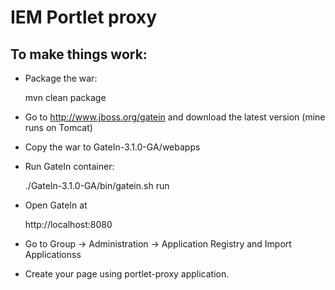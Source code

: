 # IEM Portlet proxy

## To make things work:

* Package the war:

	mvn clean package  

* Go to http://www.jboss.org/gatein and download the latest version (mine runs on Tomcat)

* Copy the war to	GateIn-3.1.0-GA/webapps

* Run GateIn container:

	./GateIn-3.1.0-GA/bin/gatein.sh run  
	
* Open GateIn at

	http://localhost:8080  

* Go to Group -> Administration -> Application Registry and Import Applicationss  

* Create your page using portlet-proxy application.